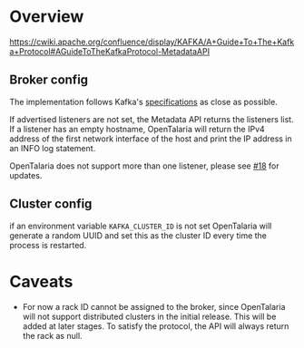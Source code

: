 # Overview
https://cwiki.apache.org/confluence/display/KAFKA/A+Guide+To+The+Kafka+Protocol#AGuideToTheKafkaProtocol-MetadataAPI

## Broker config
The implementation follows Kafka's [specifications](https://kafka.apache.org/documentation/#brokerconfigs_advertised.listeners) as close as possible. 

If advertised listeners are not set, the Metadata API returns the listeners list. If a listener has an empty hostname, OpenTalaria will return the IPv4 address of the first network interface of the host and print the IP address in an INFO log statement.

OpenTalaria does not support more than one listener, please see [#18](https://github.com/IBM/opentalaria/issues/18) for updates.

## Cluster config
if an environment variable `KAFKA_CLUSTER_ID` is not set OpenTalaria will generate a random UUID and set this as the cluster ID every time the process is restarted. 

# Caveats
* For now a rack ID cannot be assigned to the broker, since OpenTalaria will not support distributed clusters in the initial release. This will be added at later stages. To satisfy the protocol, the API will always return the rack as null.